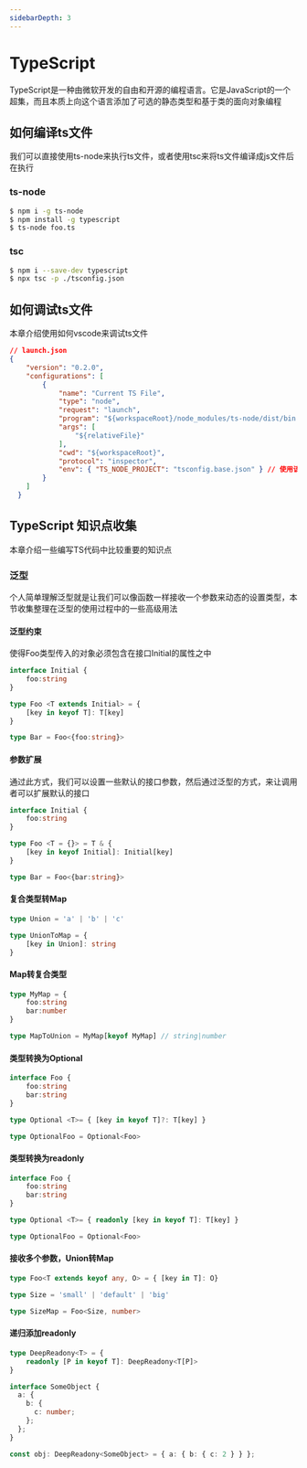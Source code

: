 ```yaml
---
sidebarDepth: 3
---
```


# TypeScript

TypeScript是一种由微软开发的自由和开源的编程语言。它是JavaScript的一个超集，而且本质上向这个语言添加了可选的静态类型和基于类的面向对象编程

## 如何编译ts文件

我们可以直接使用ts-node来执行ts文件，或者使用tsc来将ts文件编译成js文件后在执行

### ts-node

```bash
$ npm i -g ts-node
$ npm install -g typescript
$ ts-node foo.ts
```

### tsc

```bash
$ npm i --save-dev typescript
$ npx tsc -p ./tsconfig.json
```

## 如何调试ts文件

本章介绍使用如何vscode来调试ts文件

```json
// launch.json
{
    "version": "0.2.0",
    "configurations": [
        {
            "name": "Current TS File",
            "type": "node",
            "request": "launch",
            "program": "${workspaceRoot}/node_modules/ts-node/dist/bin.js",
            "args": [
                "${relativeFile}"
            ],
            "cwd": "${workspaceRoot}",
            "protocol": "inspector",
            "env": { "TS_NODE_PROJECT": "tsconfig.base.json" } // 使用该环境变量指定具体的tsconfig文件，默认为tsconfig.json
        }
    ]
  }
```

## TypeScript 知识点收集

本章介绍一些编写TS代码中比较重要的知识点

### 泛型

个人简单理解泛型就是让我们可以像函数一样接收一个参数来动态的设置类型，本节收集整理在泛型的使用过程中的一些高级用法

#### 泛型约束

使得Foo类型传入的对象必须包含在接口Initial的属性之中

```ts
interface Initial {
    foo:string
}

type Foo <T extends Initial> = {
    [key in keyof T]: T[key]
}

type Bar = Foo<{foo:string}>
```

#### 参数扩展

通过此方式，我们可以设置一些默认的接口参数，然后通过泛型的方式，来让调用者可以扩展默认的接口

```ts
interface Initial {
    foo:string
}

type Foo <T = {}> = T & {
    [key in keyof Initial]: Initial[key]
}

type Bar = Foo<{bar:string}>
```

#### 复合类型转Map

```ts
type Union = 'a' | 'b' | 'c'

type UnionToMap = {
    [key in Union]: string
}
```

#### Map转复合类型

```ts
type MyMap = {
    foo:string
    bar:number
}

type MapToUnion = MyMap[keyof MyMap] // string|number
```

#### 类型转换为Optional

```ts
interface Foo {
    foo:string
    bar:string
}

type Optional <T>= { [key in keyof T]?: T[key] }

type OptionalFoo = Optional<Foo>
```

#### 类型转换为readonly

```ts
interface Foo {
    foo:string
    bar:string
}

type Optional <T>= { readonly [key in keyof T]: T[key] }

type OptionalFoo = Optional<Foo>
```

#### 接收多个参数，Union转Map

```ts
type Foo<T extends keyof any, O> = { [key in T]: O}

type Size = 'small' | 'default' | 'big'

type SizeMap = Foo<Size, number>

```

#### 递归添加readonly

```ts
type DeepReadony<T> = {
    readonly [P in keyof T]: DeepReadony<T[P]>
}

interface SomeObject {
  a: {
    b: {
      c: number;
    };
  };
}

const obj: DeepReadony<SomeObject> = { a: { b: { c: 2 } } };

```